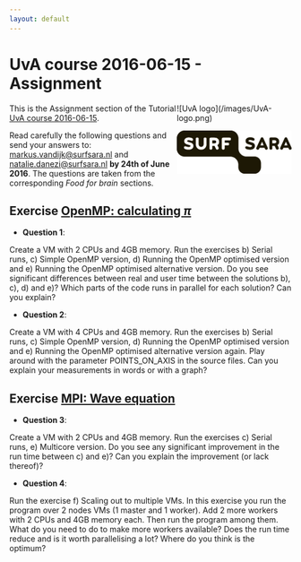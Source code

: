 ```yaml
---
layout: default
---
```


# UvA course 2016-06-15 - Assignment

<div style="float:right;max-width:205px;" markdown="1">
![UvA logo](/images/UvA-logo.png)

![SURFsara logo](/images/SURFsara_logo.png)
</div>

This is the Assignment section of the Tutorial [UvA course 2016-06-15](.). 

Read carefully the following questions and send your answers to: markus.vandijk@surfsara.nl and natalie.danezi@surfsara.nl **by 24th of June 2016**. The questions are taken from the corresponding *Food for brain* sections.

## Exercise [OpenMP: calculating _&pi;_](OpenMP) 

* **Question 1**:

Create a VM with 2 CPUs and 4GB memory. Run the exercises b) Serial runs, c) Simple OpenMP version, d) Running the OpenMP optimised version and e) Running the OpenMP optimised alternative version. Do you see significant differences between real and user time between the solutions b), c), d) and e)? Which parts of the code runs in parallel for each solution? Can you explain?

* **Question 2**:

Create a VM with 4 CPUs and 4GB memory. Run the exercises b) Serial runs, c) Simple OpenMP version, d) Running the OpenMP optimised version and e) Running the OpenMP optimised alternative version again. Play around with the parameter POINTS_ON_AXIS in the source files. Can you explain your measurements in words or with a graph?

## Exercise [MPI: Wave equation](MPI)

* **Question 3**:

Create a VM with 2 CPUs and 4GB memory. Run the exercises c) Serial runs, e) Multicore version. Do you see any significant improvement in the run time between c) and e)? Can you explain the improvement (or lack thereof)?

* **Question 4**:

Run the exercise f) Scaling out to multiple VMs. In this exercise you run the program over 2 nodes VMs (1 master and 1 worker). Add 2 more workers with 2 CPUs and 4GB memory each. Then run the program among them. What do you need to do to make more workers available? Does the run time reduce and is it worth parallelising a lot? Where do you think is the optimum? 

